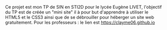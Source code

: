 Ce projet est mon TP de SIN en STI2D pour le lycée Eugène LIVET, l'objectif du TP est de créée un "mini site" il à pour but d'apprendre à utiliser le HTML5 et le CSS3 ainsi que de se débrouiller pour héberger un site web gratuitement.
Pour les professeurs : le lien est https://clayme06.github.io
